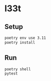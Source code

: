 # l33t

## Setup
```bash
poetry env use 3.11
poetry install
```

## Run
```bash
poetry shell
pytest
```
